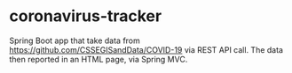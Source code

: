 # coronavirus-tracker
Spring Boot app that take data from https://github.com/CSSEGISandData/COVID-19 via REST API call.
The data then reported in an HTML page, via Spring MVC.
